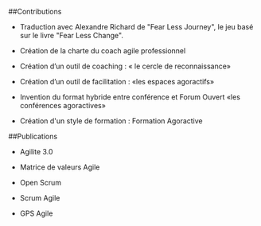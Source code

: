 ##Contributions

* Traduction avec Alexandre Richard de "Fear Less Journey", le jeu basé sur le livre "Fear Less Change".
* Création de la charte du coach agile professionnel 

* Création d’un outil de coaching : « le cercle de reconnaissance» 
* Création d’un outil de facilitation : «les espaces agoractifs»

* Invention du format hybride entre conférence et Forum Ouvert «les conférences agoractives»

* Création d'un style de formation : Formation Agoractive

##Publications 
* Agilite 3.0

* Matrice de valeurs Agile

* Open Scrum

* Scrum Agile

* GPS Agile